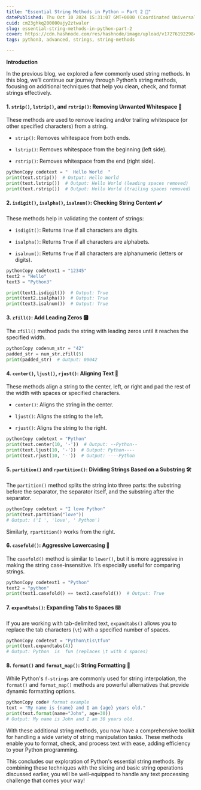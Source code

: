 ```yaml
---
title: "Essential String Methods in Python – Part 2 🔑"
datePublished: Thu Oct 10 2024 15:31:07 GMT+0000 (Coordinated Universal Time)
cuid: cm23ghkq200000ajy2ztwaler
slug: essential-string-methods-in-python-part-2
cover: https://cdn.hashnode.com/res/hashnode/image/upload/v1727619229842/2b8c3b46-1d70-483d-924c-bc7ac96b6ec4.png
tags: python3, advanced, strings, string-methods

---
```


**Introduction**

In the previous blog, we explored a few commonly used string methods. In this blog, we’ll continue our journey through Python’s string methods, focusing on additional techniques that help you clean, check, and format strings effectively.

#### 1\. `strip()`, `lstrip()`, and `rstrip()`: Removing Unwanted Whitespace 🚮

These methods are used to remove leading and/or trailing whitespace (or other specified characters) from a string.

* `strip()`: Removes whitespace from both ends.
    
* `lstrip()`: Removes whitespace from the beginning (left side).
    
* `rstrip()`: Removes whitespace from the end (right side).
    

```python
pythonCopy codetext = "  Hello World  "
print(text.strip())  # Output: Hello World
print(text.lstrip())  # Output: Hello World (leading spaces removed)
print(text.rstrip())  # Output: Hello World (trailing spaces removed)
```

#### 2\. `isdigit()`, `isalpha()`, `isalnum()`: Checking String Content ✔️

These methods help in validating the content of strings:

* `isdigit()`: Returns `True` if all characters are digits.
    
* `isalpha()`: Returns `True` if all characters are alphabets.
    
* `isalnum()`: Returns `True` if all characters are alphanumeric (letters or digits).
    

```python
pythonCopy codetext1 = "12345"
text2 = "Hello"
text3 = "Python3"

print(text1.isdigit())  # Output: True
print(text2.isalpha())  # Output: True
print(text3.isalnum())  # Output: True
```

#### 3\. `zfill()`: Add Leading Zeros 🅾️

The `zfill()` method pads the string with leading zeros until it reaches the specified width.

```python
pythonCopy codenum_str = "42"
padded_str = num_str.zfill(5)
print(padded_str)  # Output: 00042
```

#### 4\. `center()`, `ljust()`, `rjust()`: Aligning Text 🧭

These methods align a string to the center, left, or right and pad the rest of the width with spaces or specified characters.

* `center()`: Aligns the string in the center.
    
* `ljust()`: Aligns the string to the left.
    
* `rjust()`: Aligns the string to the right.
    

```python
pythonCopy codetext = "Python"
print(text.center(10, '-'))  # Output: --Python--
print(text.ljust(10, '-'))  # Output: Python----
print(text.rjust(10, '-'))  # Output: ----Python
```

#### 5\. `partition()` and `rpartition()`: Dividing Strings Based on a Substring 🛠️

The `partition()` method splits the string into three parts: the substring before the separator, the separator itself, and the substring after the separator.

```python
pythonCopy codetext = "I love Python"
print(text.partition("love"))  
# Output: ('I ', 'love', ' Python')
```

Similarly, `rpartition()` works from the right.

#### 6\. `casefold()`: Aggressive Lowercasing 🔡

The `casefold()` method is similar to `lower()`, but it is more aggressive in making the string case-insensitive. It’s especially useful for comparing strings.

```python
pythonCopy codetext1 = "Python"
text2 = "python"
print(text1.casefold() == text2.casefold())  # Output: True
```

#### 7\. `expandtabs()`: Expanding Tabs to Spaces ⌨️

If you are working with tab-delimited text, `expandtabs()` allows you to replace the tab characters (`\t`) with a specified number of spaces.

```python
pythonCopy codetext = "Python\tis\tfun"
print(text.expandtabs(4))  
# Output: Python  is  fun (replaces \t with 4 spaces)
```

#### 8\. `format()` and `format_map()`: String Formatting 📝

While Python's `f-strings` are commonly used for string interpolation, the `format()` and `format_map()` methods are powerful alternatives that provide dynamic formatting options.

```python
pythonCopy code# format example
text = "My name is {name} and I am {age} years old."
print(text.format(name="John", age=30))
# Output: My name is John and I am 30 years old.
```

  
With these additional string methods, you now have a comprehensive toolkit for handling a wide variety of string manipulation tasks. These methods enable you to format, check, and process text with ease, adding efficiency to your Python programming.

This concludes our exploration of Python's essential string methods. By combining these techniques with the slicing and basic string operations discussed earlier, you will be well-equipped to handle any text processing challenge that comes your way!